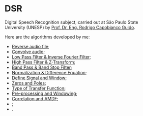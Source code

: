 # DSR
Digital Speech Recognition subject, carried out at São Paulo State University (UNESP) by [Prof. Dr. Eng. Rodrigo Capobianco Guido](https://bv.fapesp.br/pt/pesquisador/2826/rodrigo-capobianco-guido/).

Here are the algorithms developed by me:
- [Reverse audio file](https://github.com/Lucs1590/DSR/tree/main/ST1);
- [Convolve audio](https://github.com/Lucs1590/DSR/tree/main/ST2);
- [Low Pass Filter & Inverse Fourier Filter](https://github.com/Lucs1590/DSR/tree/main/ST3);
- [High Pass Filter & Z-Transform](https://github.com/Lucs1590/DSR/tree/main/ST4);
- [Band Pass & Band Stop Filter](https://github.com/Lucs1590/DSR/tree/main/ST5);
- [Normalization & Difference Equation](https://github.com/Lucs1590/DSR/tree/main/ST6);
- [Define Signal and Window](https://github.com/Lucs1590/DSR/tree/main/ST7);
- [Zeros and Poles](https://github.com/Lucs1590/DSR/blob/main/ST8.pdf);
- [Type of Transfer Function](https://github.com/Lucs1590/DSR/blob/main/ST9.pdf);
- [Pre-processing and Windowing](https://github.com/Lucs1590/DSR/tree/main/ST10);
- [Correlation and AMDF](https://github.com/Lucs1590/DSR/tree/main/ST11);
- [](https://github.com/Lucs1590/DSR/tree/main/ST12);
- [](https://github.com/Lucs1590/DSR/tree/main/ST13).
